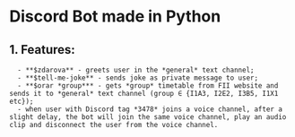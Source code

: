 # Discord Bot made in Python

## 1. Features:
      - **$zdarova** - greets user in the *general* text channel;
      - **$tell-me-joke** - sends joke as private message to user;
      - **$orar *group*** - gets *group* timetable from FII website and sends it to *general* text channel (group ∈ {I1A3, I2E2, I3B5, I1X1 etc});
      - when user with Discord tag *3478* joins a voice channel, after a slight delay, the bot will join the same voice channel, play an audio clip and disconnect the user from the voice channel.
